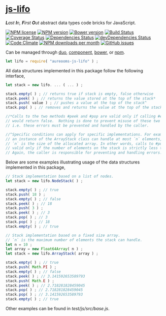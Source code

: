 [js-lifo](http://aureooms.github.io/js-lifo)
==

_**L**ast **I**n, **F**irst **O**ut_ abstract data types code bricks for JavaScript.

[![NPM license](http://img.shields.io/npm/l/aureooms-js-lifo.svg?style=flat)](https://raw.githubusercontent.com/aureooms/js-lifo/master/LICENSE)
[![NPM version](http://img.shields.io/npm/v/aureooms-js-lifo.svg?style=flat)](https://www.npmjs.org/package/aureooms-js-lifo)
[![Bower version](http://img.shields.io/bower/v/aureooms-js-lifo.svg?style=flat)](http://bower.io/search/?q=aureooms-js-lifo)
[![Build Status](http://img.shields.io/travis/aureooms/js-lifo.svg?style=flat)](https://travis-ci.org/aureooms/js-lifo)
[![Coverage Status](http://img.shields.io/coveralls/aureooms/js-lifo.svg?style=flat)](https://coveralls.io/r/aureooms/js-lifo)
[![Dependencies Status](http://img.shields.io/david/aureooms/js-lifo.svg?style=flat)](https://david-dm.org/aureooms/js-lifo#info=dependencies)
[![devDependencies Status](http://img.shields.io/david/dev/aureooms/js-lifo.svg?style=flat)](https://david-dm.org/aureooms/js-lifo#info=devDependencies)
[![Code Climate](http://img.shields.io/codeclimate/github/aureooms/js-lifo.svg?style=flat)](https://codeclimate.com/github/aureooms/js-lifo)
[![NPM downloads per month](http://img.shields.io/npm/dm/aureooms-js-lifo.svg?style=flat)](https://www.npmjs.org/package/aureooms-js-lifo)
[![GitHub issues](http://img.shields.io/github/issues/aureooms/js-lifo.svg?style=flat)](https://github.com/aureooms/js-lifo/issues)

Can be managed through [duo](https://github.com/duojs/duo),
[component](https://github.com/componentjs/component),
[bower](https://github.com/bower/bower), or
[npm](https://github.com/npm/npm).

```js
let lifo = require( "aureooms-js-lifo" ) ;
```

All data structures implemented in this package follow the following interface,

```js
let stack = new lifo. ... ( ... ) ;

stack.empty( ) ; // returns true if stack is empty, false otherwise
stack.peek( ) ; // returns the value stored at the top of the stack*
stack.push( value ) ; // pushes a value at the top of the stack^
stack.pop( ) ; // removes and returns the value at the top of the stack*

//*Calls to the two methods #peek and #pop are valid only if calling #empty
// would return false.  Nothing is done to prevent misuse of these two methods,
// i.e. these errors must be prevented and handled by the caller.

//^Specific conditions can apply for specific implementations. For example,
// an instance of the ArrayStack class can handle at most `n` elements, where
// `n` is the size of the allocated array. In other words, calls to #push are
// valid only if the number of elements on the stack is strictly less than `n`.
// Again, the caller is responsible for preventing and handling errors.
```

Below are some examples illustrating usage of the data structures implemented
in this package,

```js
// Stack implementation based on a list of nodes.
let stack = new lifo.NodeStack( ) ;

stack.empty( ) ; // true
stack.push( 18 ) ;
stack.empty( ) ; // false
stack.peek( ) ; // 18
stack.push( 3 ) ;
stack.peek( ) ; // 3
stack.pop( ) ; // 3
stack.pop( ) ; // 18
stack.empty( ) ; // true
```

```js
// Stack implementation based on a fixed size array.
// `n` is the maximum number of elements the stack can handle.
let n = 10 ;
let array = new Float64Array( n ) ;
let stack = new lifo.ArrayStack( array ) ;

stack.empty( ) ; // true
stack.push( Math.PI ) ;
stack.empty( ) ; // false
stack.peek( ) ; // 3.141592653589793
stack.push( Math.E ) ;
stack.peek( ) ; // 2.718281828459045
stack.pop( ) ; // 2.718281828459045
stack.pop( ) ; // 3.141592653589793
stack.empty( ) ; // true
```

Other examples can be found in *test/js/src/base.js*.
